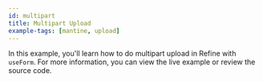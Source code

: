 ```yaml
---
id: multipart
title: Multipart Upload
example-tags: [mantine, upload]
---
```


In this example, you'll learn how to do multipart upload in Refine with `useForm`. For more information, you can view the live example or review the source code.

<CodeSandboxExample path="upload-mantine-multipart" />

